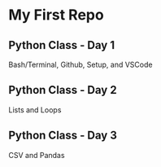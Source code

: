 # My First Repo

## Python Class - Day 1
Bash/Terminal, Github, Setup, and VSCode

## Python Class - Day 2
Lists and Loops

## Python Class - Day 3
CSV and Pandas
